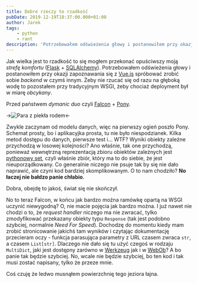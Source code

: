 ```yaml
---
title: Dobre rzeczy to rzadkość
pubDate: 2019-12-19T18:37:00.000+01:00
author: Jarek
tags:
    - python
    - rant
description: 'Potrzebowałem odświeżenia głowy i postanowiłem przy okazji zapoznawania się z Vue.js spróbować zrobić sobie backend w czymś innym. Żeby nie rzucać się od razu na głęboką wodę to pozostałem przy tradycyjnym WSGI, żeby chociaż deployment był w miarę obcykany.'
---
```


Jak wielka jest to rzadkość to się mogłem przekonać opuściwszy moją _strefę komfortu_ ([Flask](https://flask.palletsprojects.com/) + [SQLAlchemy](https://www.sqlalchemy.org/)). Potrzebowałem odświeżenia głowy i postanowiłem przy okazji zapoznawania się z [Vue.js](https://vuejs.org/) spróbować zrobić sobie _backend_ w czymś innym. Żeby nie rzucać się od razu na głęboką wodę to pozostałem przy tradycyjnym WSGI, żeby chociaż deployment był w miarę _obcykany_.

Przed państwem _dymanic duo_ czyli [Falcon](https://falconframework.org/) + [Pony](https://ponyorm.org/).

<!-- more -->

->![Para z piekła rodem](https://i.imgur.com/x9MQrRIl.jpg)<-

Zwykle zaczynam od modelu danych, więc na pierwszy ogień poszło Pony. Schemat prosty, bo i aplikacyjka prosta, tu nie było niespodzianek. Kilka metod dostępu do danych, pierwsze test i... WTF? Wyniki obiekty zależne przychodzą w losowej kolejności? Ano właśnie, tak one przychodzą, ponieważ wewnętrzną reprezentacją zbioru obiektów zależnych jest [pythonowy set](https://docs.python.org/3/library/stdtypes.html#set-types-set-frozenset), czyli właśnie zbiór, który ma to do siebie, że jest nieuporządkowany. Co generalnie niczego nie psuje tak by się nie dało naprawić, ale czyni kod bardziej skomplikowanym. O to nam chodziło? **No łaczej nie bałdzo panie chłabio**.

Dobra, obejdę to jakoś, świat się nie skończył.

No to teraz Falcon, w końcu jak bardzo można ramówkę opartą na WSGI uczynić niewygodną? O, nie macie pojęcia jak bardzo można. I już nawet nie chodzi o to, że _request handler_ niczego ma nie zwracać, tylko zmodyfikować przekazany obiekty typu `Response` (tak jest podobno szybciej, normalnie _Need For Speed_). Dochodzę do momentu kiedy mam zrobić stronicowanie jakichś tam wyników i czytając dokumentację przecieram oczy - funkcja parasująca parametry z URL czasem zwraca `str`, a czasem `List[str]`. Dlaczego nie dało się tu użyć czegoś w rodzaju `MultiDict`, jaki jest dostępny zarówno w [Werkzeug](https://werkzeug.palletsprojects.com/) jak i w [WebOb](https://docs.pylonsproject.org/projects/webob/en/stable/index.html)? A bo panie tak będzie szybciej. No, wcale nie będzie szybciej, bo ten kod i tak musi zostać napisany, tylko że przeze mnie.

Coś czuję że ledwo musnąłem powierzchnię tego jeziora łajna.
